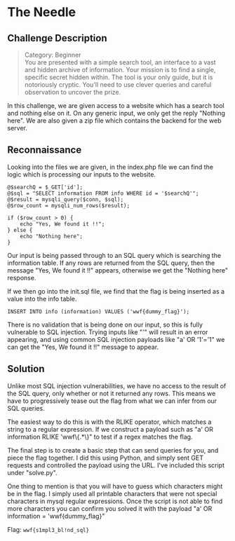 # The Needle

## Challenge Description

> Category: Beginner\
> You are presented with a simple search tool, an interface to a vast and hidden archive of information. Your mission is to find a single, specific secret hidden within. The tool is your only guide, but it is notoriously cryptic. You'll need to use clever queries and careful observation to uncover the prize.

In this challenge, we are given access to a website which has a search tool and nothing else on it. On any generic input, we only get the reply "Nothing here". We are also given a zip file which contains the backend for the web server.

## Reconnaissance

Looking into the files we are given, in the index.php file we can find the logic which is processing our inputs to the website.

```
@$searchQ = $_GET['id'];
@$sql = "SELECT information FROM info WHERE id = '$searchQ'";
@$result = mysqli_query($conn, $sql);
@$row_count = mysqli_num_rows($result);

if ($row_count > 0) {
    echo "Yes, We found it !!";
} else {
    echo "Nothing here";
}
```

Our input is being passed through to an SQL query which is searching the information table. If any rows are returned from the SQL query, then the message "Yes, We found it !!" appears, otherwise we get the "Nothing here" response.

If we then go into the init.sql file, we find that the flag is being inserted as a value into the info table.

```
INSERT INTO info (information) VALUES ('wwf{dummy_flag}');
```

There is no validation that is being done on our input, so this is fully vulnerable to SQL injection. Trying inputs like "'" will result in an error appearing, and using common SQL injection payloads like "a' OR '1'='1" we can get the "Yes, We found it !!" message to appear.

## Solution

Unlike most SQL injection vulnerabilities, we have no access to the result of the SQL query, only whether or not it returned any rows. This means we have to progressively tease out the flag from what we can infer from our SQL queries.

The easiest way to do this is with the RLIKE operator, which matches a string to a regular expression. If we construct a payload such as "a' OR information RLIKE 'wwf\\{.*\\}" to test if a regex matches the flag.

The final step is to create a basic step that can send queries for you, and piece the flag together. I did this using Python, and simply sent GET requests and controlled the payload using the URL. I've included this script under "solve.py".

One thing to mention is that you will have to guess which characters might be in the flag. I simply used all printable characters that were not special characters in mysql regular expressions. Once the script is not able to find more characters you can confirm you solved it with the payload "a' OR information = 'wwf{dummy_flag}"

Flag: `wwf{s1mpl3_bl!nd_sql}`
